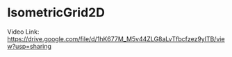 # IsometricGrid2D
Video Link: https://drive.google.com/file/d/1hK677M_M5v44ZLG8aLvTfbcfzez9ylTB/view?usp=sharing
